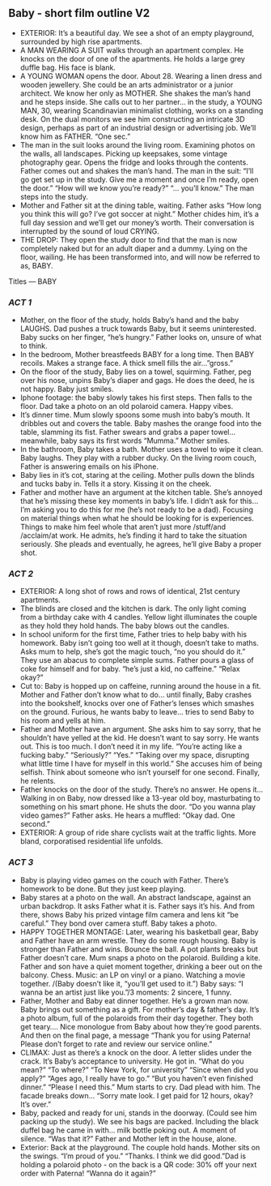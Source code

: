 ## Baby - short film outline V2
* EXTERIOR: It’s a beautiful day. We see a shot of an empty playground, surrounded by high rise apartments.
* A MAN WEARING A SUIT walks through an apartment complex. He knocks on the door of one of the apartments.  He holds a large grey duffle bag. His face is blank.
* A YOUNG WOMAN opens the door. About 28. Wearing a linen dress and wooden jewellery. She could be an arts administrator or a junior architect. We know her only as MOTHER. She shakes the man’s hand and he steps inside. She calls out to her partner… in the study, a YOUNG MAN, 30, wearing Scandinavian minimalist clothing, works on a standing desk. On the dual monitors we see him constructing an intricate 3D design, perhaps as part of an industrial design or advertising job. We’ll know him as FATHER. “One sec.”
* The man in the suit looks around the living room. Examining photos on the walls, all landscapes. Picking up keepsakes, some vintage photography gear. Opens the fridge and looks through the contents. Father comes out and shakes the man’s hand. The man in the suit: “I’ll go get set up in the study. Give me a moment and once I’m ready, open the door.” “How will we know you’re ready?” “… you’ll know.” The man steps into the study. 
* Mother and Father sit at the dining table, waiting. Father asks “How long you think this will go? I’ve got soccer at night.” Mother chides him, it’s a full day session and we’ll get our money’s worth. Their conversation is interrupted by the sound of loud CRYING. 
* THE DROP: They open the study door to find that the man is now completely naked but for an adult diaper and a dummy. Lying on the floor, wailing. He has been transformed into, and will now be referred to as, BABY.

Titles — BABY

### *ACT 1*

* Mother, on the floor of the study, holds Baby’s hand and the baby LAUGHS. Dad pushes a truck towards Baby, but it seems uninterested. Baby sucks on her finger, “he’s hungry.” Father looks on, unsure of what to think. 
* In the bedroom, Mother breastfeeds BABY for a long time. Then BABY recoils. Makes a strange face. A thick smell fills the air…”gross.”
* On the floor of the study, Baby lies on a towel, squirming. Father, peg over his nose, unpins Baby’s diaper and gags. He does the deed, he is not happy. Baby just smiles.  
* Iphone footage: the baby slowly takes his first steps. Then falls to the floor. Dad take a photo on an old polaroid camera. Happy vibes. 
* It’s dinner time. Mum slowly spoons some mush into baby’s mouth. It dribbles out and covers the table. Baby mashes the orange food into the table, slamming its fist. Father swears and grabs a paper towel… meanwhile, baby says its first words “Mumma.” Mother smiles.
* In the bathroom, Baby takes a bath. Mother uses a towel to wipe it clean. Baby laughs. They play with a rubber ducky. On the living room couch, Father is answering emails on his iPhone.
* Baby lies in it’s cot, staring at the ceiling. Mother pulls down the blinds and tucks baby in. Tells it a story. Kissing it on the cheek.
* Father and mother have an argument at the kitchen table. She’s annoyed that he’s missing these key moments in baby’s life. I didn’t ask for this… I’m asking you to do this for me (he’s not ready to be a dad). Focusing on material things when what he should be looking for is experiences. Things to make him feel whole that aren’t just more /stuff/and /acclaim/at work. He admits, he’s finding it hard to take the situation seriously. She pleads and eventually, he agrees, he’ll give Baby a proper shot. 

### *ACT 2*

* EXTERIOR: A long shot of rows and rows of identical, 21st century apartments.  
* The blinds are closed and the kitchen is dark. The only light coming from a birthday cake with 4 candles. Yellow light illuminates the couple as they hold they hold hands. The baby blows out the candles. 
* In school uniform for the first time, Father tries to help baby with his homework. Baby isn’t going too well at it though, doesn’t take to maths. Asks mum to help, she’s got the magic touch, “no you should do it.” They use an abacus to complete simple sums. Father pours a glass of coke for himself and for baby. “he’s just a kid, no caffeine.” “Relax okay?”
* Cut to: Baby is hopped up on caffeine, running around the house in a fit. Mother and Father don’t know what to do… until finally, Baby crashes into the bookshelf, knocks over one of Father’s lenses which smashes on the ground. Furious, he wants baby to leave… tries to send Baby to his room and yells at him.
* Father and Mother have an argument. She asks him to say sorry, that he shouldn’t have yelled at the kid. He doesn’t want to say sorry. He wants out. This is too much. I don’t need it in my life. “You’re acting like a fucking baby.” “Seriously?” “Yes.” “Taking over my space, disrupting what little time I have for myself in this world.” She accuses him of being selfish. Think about someone who isn’t yourself for one second. Finally, he relents. 
* Father knocks on the door of the study. There’s no answer. He opens it… Walking in on Baby, now dressed like a 13-year old boy, masturbating to something on his smart phone. He shuts the door. “Do you wanna play video games?” Father asks. He hears a muffled: “Okay dad. One second.” 
* EXTERIOR: A group of ride share cyclists wait at the traffic lights. More bland, corporatised residential life unfolds. 

### *ACT 3*

* Baby is playing video games on the couch with Father. There’s homework to be done. But they just keep playing. 
* Baby stares at a photo on the wall. An abstract landscape, against an urban backdrop. It asks Father what it is. Father says it’s his. And from there, shows Baby his prized vintage film camera and lens kit “be careful.” They bond over camera stuff. Baby takes a photo.
* HAPPY TOGETHER MONTAGE: Later, wearing his basketball gear,  Baby and Father have an arm wrestle. They do some rough housing. Baby is stronger than Father and wins. Bounce the ball. A pot plants breaks but Father doesn’t care. Mum snaps a photo on the polaroid. Building a kite. Father and son have a quiet moment together, drinking a beer out on the balcony. Chess. Music: an LP on vinyl or a piano. Watching a movie together. /(Baby doesn’t like it, “you’ll get used to it.”) Baby says: “I wanna be an artist just like you.”/3 moments: 2 sincere, 1 funny. 
* Father, Mother and Baby eat dinner together. He’s a grown man now. Baby brings out something as a gift. For mother’s day & father’s day. It’s a photo album, full of the polaroids from their day together. They both get teary…. Nice monologue from Baby about how they’re good parents. And then on the final page, a message “Thank you for using Paterna! Please don’t forget to rate and review our service online.” 
* CLIMAX: Just as there’s a knock on the door. A letter slides under the crack.  It’s Baby’s acceptance to university. He got in. “What do you mean?” “To where?” “To New York, for university” “Since when did you apply?” “Ages ago, I really have to go.” “But you haven’t even finished dinner.” “Please I need this.” Mum starts to cry. Dad plead with him. The facade breaks down… “Sorry mate look. I get paid for 12 hours, okay? It’s over.”
* Baby, packed and ready for uni, stands in the doorway. (Could see him packing up the study). We see his bags are packed. Including the black duffel bag he came in with… milk bottle poking out.  A moment of silence. “Was that it?” Father and Mother left in the house, alone.
* Exterior: Back at the playground. The couple hold hands. Mother sits on the swings. “I’m proud of you.” “Thanks. I think we did good.”Dad is holding a polaroid photo - on the back is a QR code: 30% off your next order with Paterna! “Wanna do it again?”